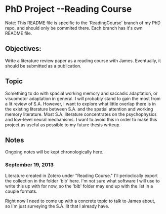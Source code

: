 PhD Project --Reading Course
============================

Note: This README file is specific to the 'ReadingCourse' branch of my PhD repo, and should only be commited there. Each branch has it's own README file.

Objectives:
----------
Write a literature review paper as a reading course with James. Eventually, it should be submitted as a publication. 


Topic
-----
Something to do with spacial working memory and saccadic adaptation, or visuomotor adaptation in general. I will probably stand to gain the most from a lit review of S.A. However, I want to explore what little overlap there is in the existing literature between S.A. and the spatial attention and working memory literature. Most S.A. literature concentrates on the psychophysics and low-level neural mechanisms. I want to avoid this in order to make this project as useful as possible to my future thesis writeup. 


Notes
-----
Ongoing notes will be kept chronologically here.

### September 19, 2013
Literature created in Zotero under "Reading Course." I'll periodically export the collection in the folder 'bib' here. I'm not sure what software I will use to write this up with for now, so the 'bib' folder may end up with the list in a couple formats. 

Right now I need to come up with a concrete topic to talk to James about, so I'm just surveying the S.A. lit that I already have.

